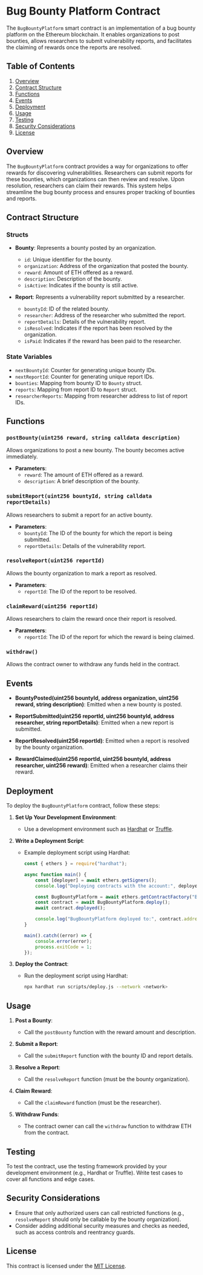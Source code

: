 # Bug Bounty Platform Contract

The `BugBountyPlatform` smart contract is an implementation of a bug bounty platform on the Ethereum blockchain. It enables organizations to post bounties, allows researchers to submit vulnerability reports, and facilitates the claiming of rewards once the reports are resolved.

## Table of Contents

1. [Overview](#overview)
2. [Contract Structure](#contract-structure)
3. [Functions](#functions)
4. [Events](#events)
5. [Deployment](#deployment)
6. [Usage](#usage)
7. [Testing](#testing)
8. [Security Considerations](#security-considerations)
9. [License](#license)

## Overview

The `BugBountyPlatform` contract provides a way for organizations to offer rewards for discovering vulnerabilities. Researchers can submit reports for these bounties, which organizations can then review and resolve. Upon resolution, researchers can claim their rewards. This system helps streamline the bug bounty process and ensures proper tracking of bounties and reports.

## Contract Structure

### Structs

- **Bounty**: Represents a bounty posted by an organization.
  - `id`: Unique identifier for the bounty.
  - `organization`: Address of the organization that posted the bounty.
  - `reward`: Amount of ETH offered as a reward.
  - `description`: Description of the bounty.
  - `isActive`: Indicates if the bounty is still active.

- **Report**: Represents a vulnerability report submitted by a researcher.
  - `bountyId`: ID of the related bounty.
  - `researcher`: Address of the researcher who submitted the report.
  - `reportDetails`: Details of the vulnerability report.
  - `isResolved`: Indicates if the report has been resolved by the organization.
  - `isPaid`: Indicates if the reward has been paid to the researcher.

### State Variables

- `nextBountyId`: Counter for generating unique bounty IDs.
- `nextReportId`: Counter for generating unique report IDs.
- `bounties`: Mapping from bounty ID to `Bounty` struct.
- `reports`: Mapping from report ID to `Report` struct.
- `researcherReports`: Mapping from researcher address to list of report IDs.

## Functions

### `postBounty(uint256 reward, string calldata description)`

Allows organizations to post a new bounty. The bounty becomes active immediately.

- **Parameters**:
  - `reward`: The amount of ETH offered as a reward.
  - `description`: A brief description of the bounty.

### `submitReport(uint256 bountyId, string calldata reportDetails)`

Allows researchers to submit a report for an active bounty.

- **Parameters**:
  - `bountyId`: The ID of the bounty for which the report is being submitted.
  - `reportDetails`: Details of the vulnerability report.

### `resolveReport(uint256 reportId)`

Allows the bounty organization to mark a report as resolved.

- **Parameters**:
  - `reportId`: The ID of the report to be resolved.

### `claimReward(uint256 reportId)`

Allows researchers to claim the reward once their report is resolved.

- **Parameters**:
  - `reportId`: The ID of the report for which the reward is being claimed.

### `withdraw()`

Allows the contract owner to withdraw any funds held in the contract.

## Events

- **BountyPosted(uint256 bountyId, address organization, uint256 reward, string description)**: Emitted when a new bounty is posted.

- **ReportSubmitted(uint256 reportId, uint256 bountyId, address researcher, string reportDetails)**: Emitted when a new report is submitted.

- **ReportResolved(uint256 reportId)**: Emitted when a report is resolved by the bounty organization.

- **RewardClaimed(uint256 reportId, uint256 bountyId, address researcher, uint256 reward)**: Emitted when a researcher claims their reward.

## Deployment

To deploy the `BugBountyPlatform` contract, follow these steps:

1. **Set Up Your Development Environment**:
   - Use a development environment such as [Hardhat](https://hardhat.org/) or [Truffle](https://www.trufflesuite.com/truffle).

2. **Write a Deployment Script**:
   - Example deployment script using Hardhat:

     ```javascript
     const { ethers } = require("hardhat");

     async function main() {
         const [deployer] = await ethers.getSigners();
         console.log("Deploying contracts with the account:", deployer.address);

         const BugBountyPlatform = await ethers.getContractFactory("BugBountyPlatform");
         const contract = await BugBountyPlatform.deploy();
         await contract.deployed();

         console.log("BugBountyPlatform deployed to:", contract.address);
     }

     main().catch((error) => {
         console.error(error);
         process.exitCode = 1;
     });
     ```

3. **Deploy the Contract**:
   - Run the deployment script using Hardhat:
     ```bash
     npx hardhat run scripts/deploy.js --network <network>
     ```

## Usage

1. **Post a Bounty**:
   - Call the `postBounty` function with the reward amount and description.

2. **Submit a Report**:
   - Call the `submitReport` function with the bounty ID and report details.

3. **Resolve a Report**:
   - Call the `resolveReport` function (must be the bounty organization).

4. **Claim Reward**:
   - Call the `claimReward` function (must be the researcher).

5. **Withdraw Funds**:
   - The contract owner can call the `withdraw` function to withdraw ETH from the contract.

## Testing

To test the contract, use the testing framework provided by your development environment (e.g., Hardhat or Truffle). Write test cases to cover all functions and edge cases.

## Security Considerations

- Ensure that only authorized users can call restricted functions (e.g., `resolveReport` should only be callable by the bounty organization).
- Consider adding additional security measures and checks as needed, such as access controls and reentrancy guards.

## License

This contract is licensed under the [MIT License](https://opensource.org/licenses/MIT).

